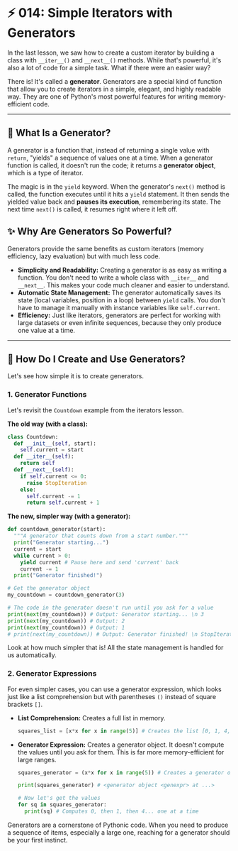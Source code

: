 # ⚡ 014: Simple Iterators with Generators

In the last lesson, we saw how to create a custom iterator by building a class with `__iter__()` and `__next__()` methods. While that's powerful, it's also a lot of code for a simple task. What if there were an easier way?

There is! It's called a **generator**. Generators are a special kind of function that allow you to create iterators in a simple, elegant, and highly readable way. They are one of Python's most powerful features for writing memory-efficient code.

---

## 🤔 What Is a Generator?

A generator is a function that, instead of returning a single value with `return`, "yields" a sequence of values one at a time. When a generator function is called, it doesn't run the code; it returns a **generator object**, which is a type of iterator.

The magic is in the `yield` keyword. When the generator's `next()` method is called, the function executes until it hits a `yield` statement. It then sends the yielded value back and **pauses its execution**, remembering its state. The next time `next()` is called, it resumes right where it left off.

## ✨ Why Are Generators So Powerful?

Generators provide the same benefits as custom iterators (memory efficiency, lazy evaluation) but with much less code.

*   **Simplicity and Readability:** Creating a generator is as easy as writing a function. You don't need to write a whole class with `__iter__` and `__next__`. This makes your code much cleaner and easier to understand.
*   **Automatic State Management:** The generator automatically saves its state (local variables, position in a loop) between `yield` calls. You don't have to manage it manually with instance variables like `self.current`.
*   **Efficiency:** Just like iterators, generators are perfect for working with large datasets or even infinite sequences, because they only produce one value at a time.

---

## 🚀 How Do I Create and Use Generators?

Let's see how simple it is to create generators.

### 1. Generator Functions

Let's revisit the `Countdown` example from the iterators lesson.

**The old way (with a class):**
```python
class Countdown:
  def __init__(self, start):
    self.current = start
  def __iter__(self):
    return self
  def __next__(self):
    if self.current <= 0:
      raise StopIteration
    else:
      self.current -= 1
      return self.current + 1
```

**The new, simpler way (with a generator):**
```python
def countdown_generator(start):
  """A generator that counts down from a start number."""
  print("Generator starting...")
  current = start
  while current > 0:
    yield current # Pause here and send 'current' back
    current -= 1
  print("Generator finished!")

# Get the generator object
my_countdown = countdown_generator(3)

# The code in the generator doesn't run until you ask for a value
print(next(my_countdown)) # Output: Generator starting... \n 3
print(next(my_countdown)) # Output: 2
print(next(my_countdown)) # Output: 1
# print(next(my_countdown)) # Output: Generator finished! \n StopIteration
```
Look at how much simpler that is! All the state management is handled for us automatically.

### 2. Generator Expressions

For even simpler cases, you can use a generator expression, which looks just like a list comprehension but with parentheses `()` instead of square brackets `[]`.

*   **List Comprehension:** Creates a full list in memory.
    ```python
    squares_list = [x*x for x in range(5)] # Creates the list [0, 1, 4, 9, 16] immediately
    ```
*   **Generator Expression:** Creates a generator object. It doesn't compute the values until you ask for them. This is far more memory-efficient for large ranges.
    ```python
    squares_generator = (x*x for x in range(5)) # Creates a generator object, no values computed yet

    print(squares_generator) # <generator object <genexpr> at ...>

    # Now let's get the values
    for sq in squares_generator:
      print(sq) # Computes 0, then 1, then 4... one at a time
    ```

Generators are a cornerstone of Pythonic code. When you need to produce a sequence of items, especially a large one, reaching for a generator should be your first instinct.
